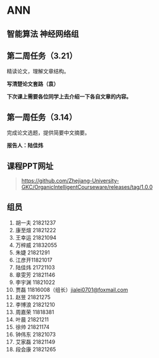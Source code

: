 # ANN
## 智能算法 神经网络组

## 第二周任务（3.21）
精读论文，理解文章结构。

**写清楚论文套路（袁）**

**下次课上需要各位同学上去介绍一下各自文章的内容。**

## 第一周任务（3.14）
完成论文选题，提供简要中文摘要。

**报告人：陆佳炜**

## 课程PPT网址

> https://github.com/Zhejiang-University-GKC/OrganicIntelligentCourseware/releases/tag/1.0.0

## 组员
1. 胡一夫 21821237  
2. 康至煊 21821222  
3. 王幸运 21821094  
4. 万梓威 21832055  
5. 朱婕 21821291  
6. 江彦开11821017  
7. 陆佳炜 21721103  
8. 章雯芳 21821146  
9. 李宇渊 11821022  
10. 贾磊 11816008（组长）jialei0701@foxmail.com
11. 赵昱 21821275    
12. 李博浪 21821210  
13. 周嘉荣 11818381  
14. 叶晨 21821211
15. 徐帅 21821174
16. 钟伟东 21821073
17. 艾家磊 21821149
18. 段会康 21821265
